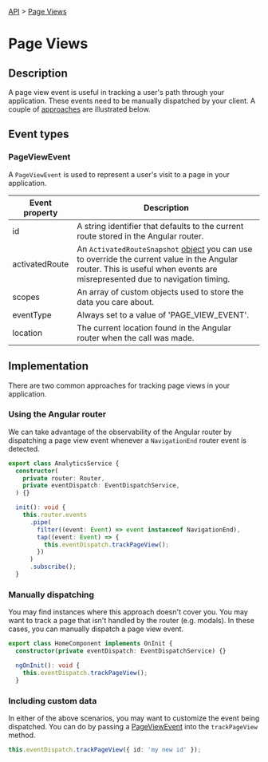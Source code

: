 [API](./README.md) > [Page Views](./README.md#page-views)

# Page Views

## Description

A page view event is useful in tracking a user's path through your application. These events need to be manually dispatched by your client. A couple of [approaches](#implementation) are illustrated below.

## Event types

### PageViewEvent

A `PageViewEvent` is used to represent a user's visit to a page in your application.

| Event property | Description                                                                                                                                                                                                                         |
| -------------- | ----------------------------------------------------------------------------------------------------------------------------------------------------------------------------------------------------------------------------------- |
| id             | A string identifier that defaults to the current route stored in the Angular router.                                                                                                                                                |
| activatedRoute | An `ActivatedRouteSnapshot` [object](https://angular.io/api/router/ActivatedRouteSnapshot) you can use to override the current value in the Angular router. This is useful when events are misrepresented due to navigation timing. |
| scopes         | An array of custom objects used to store the data you care about.                                                                                                                                                                   |
| eventType      | Always set to a value of 'PAGE_VIEW_EVENT'.                                                                                                                                                                                         |
| location       | The current location found in the Angular router when the call was made.                                                                                                                                                            |

## Implementation

There are two common approaches for tracking page views in your application.

### Using the Angular router

We can take advantage of the observability of the Angular router by dispatching a page view event whenever a `NavigationEnd` router event is detected.

```typescript
export class AnalyticsService {
  constructor(
    private router: Router,
    private eventDispatch: EventDispatchService,
  ) {}

  init(): void {
    this.router.events
      .pipe(
        filter((event: Event) => event instanceof NavigationEnd),
        tap((event: Event) => {
          this.eventDispatch.trackPageView();
        })
      )
      .subscribe();
  }
```

### Manually dispatching

You may find instances where this approach doesn't cover you. You may want to track a page that isn't handled by the router (e.g. modals). In these cases, you can manually dispatch a page view event.

```typescript
export class HomeComponent implements OnInit {
  constructor(private eventDispatch: EventDispatchService) {}

  ngOnInit(): void {
    this.eventDispatch.trackPageView();
  }
```

### Including custom data

In either of the above scenarios, you may want to customize the event being dispatched. You can do by passing a [PageViewEvent](#pageviewevent) into the `trackPageView` method.

```typescript
this.eventDispatch.trackPageView({ id: 'my new id' });
```
